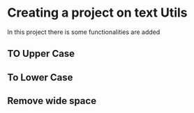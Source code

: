 # Creating a project on text Utils
In this project there is some functionalities are added



## TO Upper Case
## To Lower Case 
## Remove wide space